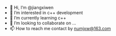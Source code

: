 - 👋 Hi, I’m @jiangxiwen
- 👀 I’m interested in c++ development
- 🌱 I’m currently learning c++
- 💞️ I’m looking to collaborate on ...
- 📫 How to reach me contact by numjxw@163.com

<!---
jiangxiwen/jiangxiwen is a ✨ special ✨ repository because its `README.md` (this file) appears on your GitHub profile.
You can click the Preview link to take a look at your changes.
--->

